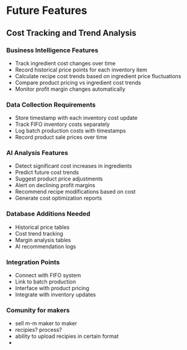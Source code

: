 
# Future Features

## Cost Tracking and Trend Analysis

### Business Intelligence Features
- Track ingredient cost changes over time
- Record historical price points for each inventory item
- Calculate recipe cost trends based on ingredient price fluctuations
- Compare product pricing vs ingredient cost trends
- Monitor profit margin changes automatically

### Data Collection Requirements
- Store timestamp with each inventory cost update
- Track FIFO inventory costs separately
- Log batch production costs with timestamps
- Record product sale prices over time

### AI Analysis Features
- Detect significant cost increases in ingredients
- Predict future cost trends
- Suggest product price adjustments
- Alert on declining profit margins
- Recommend recipe modifications based on cost
- Generate cost optimization reports

### Database Additions Needed
- Historical price tables
- Cost trend tracking
- Margin analysis tables
- AI recommendation logs

### Integration Points
- Connect with FIFO system
- Link to batch production
- Interface with product pricing
- Integrate with inventory updates

### Comunity for makers
- sell m-m maker to maker
- recipies? process?
- ability to upload recipies in certain format
- 